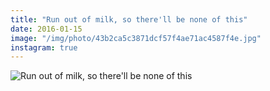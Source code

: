 ```yaml
---
title: "Run out of milk, so there'll be none of this"
date: 2016-01-15
image: "/img/photo/43b2ca5c3871dcf57f4ae71ac4587f4e.jpg"
instagram: true
---
```


![Run out of milk, so there'll be none of this](/img/photo/43b2ca5c3871dcf57f4ae71ac4587f4e.jpg)

